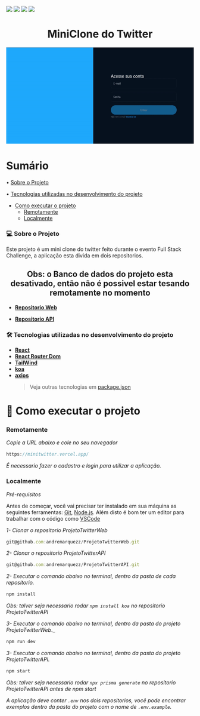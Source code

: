 <img src="https://img.shields.io/github/issues/andremarquezz/ProjetoTwitter?style=plastic"/> <img src="https://img.shields.io/github/forks/andremarquezz/ProjetoTwitter?style=plastic"/> <img src="https://img.shields.io/github/stars/andremarquezz/ProjetoTwitter?style=plastic"/> <img src="https://img.shields.io/github/license/andremarquezz/ProjetoTwitter?style=plastic"/>

<h1 align="center">MiniClone do Twitter</h1>
<p align="center"> 
  <img src="src/assets/twitterGif.gif">
 </p>
 
 # Sumário

• [Sobre o Projeto](#-sobre-o-projeto)

• [Tecnologias utilizadas no desenvolvimento do projeto](#-tecnologias-utilizadas-no-desenvolvimento-do-projeto)

- [Como executar o projeto](#-como-executar-o-projeto)
  - [Remotamente](#Remotamente)
  - [Localmente](#localmente)

### 💻 Sobre o Projeto

<p>Este projeto é um mini clone do twitter feito durante o evento Full Stack Challenge, a aplicação esta divida em dois repositorios.</p>

<h2 align="center">Obs: o Banco de dados do projeto esta desativado, então não é possivel estar tesando remotamente no momento</h2>

- **[Repositorio Web](https://github.com/andremarquezz/ProjetoTwitterWeb)**

- **[Repositorio API](https://github.com/andremarquezz/ProjetoTwitterAPI)**

### 🛠 Tecnologias utilizadas no desenvolvimento do projeto

- **[React](https://github.com/facebook/react)**
- **[React Router Dom](https://github.com/ReactTraining/react-router/tree/master/packages/react-router-dom)**
- **[TailWind](https://tailwindcss.com/)**
- **[koa](https://www.npmjs.com/package/koa)**
- **[axios](https://www.npmjs.com/package/axios)**
  > Veja outras tecnologias em [package.json](https://github.com/andremarquezz/ProjetoTwitterWeb/blob/main/package.json)

# 🚀 Como executar o projeto

### Remotamente

_Copie a URL abaixo e cole no seu navegador_

```jsx
https://minitwitter.vercel.app/
```
_É necessario fazer o cadastro e login para utilizar a aplicação._

### Localmente

_Pré-requisitos_

Antes de começar, você vai precisar ter instalado em sua máquina as seguintes ferramentas:
[Git](https://git-scm.com), [Node.js](https://nodejs.org/en/).
Além disto é bom ter um editor para trabalhar com o código como [VSCode](https://code.visualstudio.com/)

_1- Clonar o repositorio ProjetoTwitterWeb_

```jsx
git@github.com:andremarquezz/ProjetoTwitterWeb.git
```
_2- Clonar o repositorio ProjetoTwitterAPI_

```jsx
git@github.com:andremarquezz/ProjetoTwitterAPI.git
```

_2- Executar o comando abaixo no terminal, dentro da pasta de cada repositorio._

```jsx
npm install
```
_Obs: talver seja necessario rodar `npm install koa` no repositorio ProjetoTwitterAPI_

_3- Executar o comando abaixo no terminal, dentro da pasta do projeto ProjetoTwitterWeb_._

```jsx
npm run dev
```
_3- Executar o comando abaixo no terminal, dentro da pasta do projeto ProjetoTwitterAPI._

```jsx
npm start
```
_Obs: talver seja necessario rodar `npx prisma generate` no repositorio ProjetoTwitterAPI antes de npm start_

*A aplicação deve conter `.env` nos dois repositorios, você pode encontrar exemplos dentro da pasta do projeto com o nome de `.env.example`.* 
